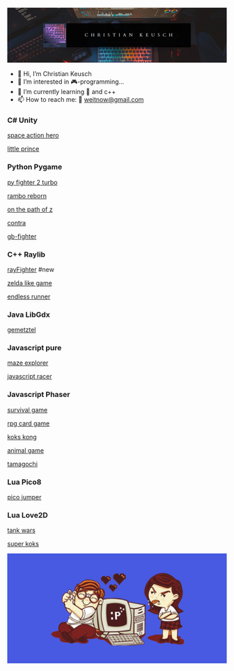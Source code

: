 ![wallpaper](https://github.com/weitnow/weitnow/blob/main/header.png)


- 👋 Hi, I’m Christian Keusch
- 👀 I’m interested in 🎮-programming...
- 🌱 I’m currently learning 🐍 and c++
- 📫 How to reach me: 📧 weitnow@gmail.com

### C# Unity
[space action hero](https://github.com/weitnow/weitnow/blob/main/games/spaceactionhero/README.md)

[little prince](https://github.com/weitnow/weitnow/tree/main/games/jumpandrun#readme)

### Python Pygame
[py fighter 2 turbo](https://github.com/weitnow/pygame_fighter#readme)

[rambo reborn](https://github.com/weitnow/pygame_shooter#readme)

[on the path of z](https://github.com/weitnow/weitnow/tree/main/games/onthepathofz#readme)

[contra](https://github.com/weitnow/python-contra#readme)

[gb-fighter](https://github.com/weitnow/gb-fighter#readme)

### C++ Raylib
[rayFighter](https://github.com/weitnow/rayFighter#readme) #new

[zelda like game](https://github.com/weitnow/cpp_raylib_zeldalike#readme)

[endless runner](https://github.com/weitnow/cpp_endless_runner#readme)

### Java LibGdx
[gemetztel](https://github.com/weitnow/libgdx-fighter#readme)

### Javascript pure

[maze explorer](https://github.com/weitnow/html5gameEngine#readme)

[javascript racer](https://github.com/weitnow/weitnow/tree/main/games/javascriptracer#readme)

### Javascript Phaser

[survival game](https://github.com/weitnow/phaser_survivalgame#readme)

[rpg card game](https://github.com/weitnow/phaser-cardgame#readme)

[koks kong](https://github.com/weitnow/weitnow/tree/main/games/donkeykong#readme)

[animal game](https://github.com/weitnow/weitnow/tree/main/games/animalgame#readme)

[tamagochi](https://github.com/weitnow/weitnow/tree/main/games/tamagochi#readme)

### Lua Pico8
[pico jumper](https://github.com/weitnow/pico#readme)

### Lua Love2D
[tank wars](https://github.com/weitnow/weitnow/tree/main/games/tankgame#readme)

[super koks](https://github.com/weitnow/weitnow/tree/main/games/superkoks#readme)

![wallpaper](https://github.com/weitnow/weitnow/blob/main/wallpaper.png)



